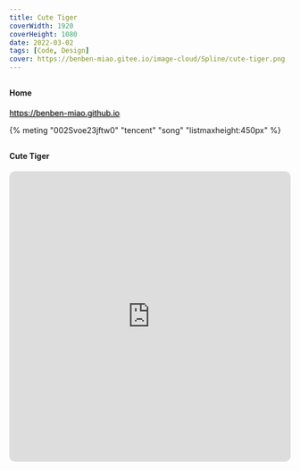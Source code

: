 ```yaml
---
title: Cute Tiger
coverWidth: 1920
coverHeight: 1080
date: 2022-03-02
tags: [Code, Design]
cover: https://benben-miao.gitee.io/image-cloud/Spline/cute-tiger.png
---
```


<!-- <div style="background-color: #eeeeee; width: 120px; padding:5px 20px; border-radius: 3px;">Read More</div> -->
<!-- more -->

## 
#### Home
<div class="card">
  <a href="https://benben-miao.github.io" style="text-shadow: 1px 1px 3px #888;">https://benben-miao.github.io</a>
</div>

{% meting "002Svoe23jftw0" "tencent" "song" "listmaxheight:450px" %}

## 
#### Cute Tiger
<div class="frame">
  <iframe frameborder="0" allowfullscreen mozallowfullscreen="true" webkitallowfullscreen="true" allow="fullscreen; autoplay; vr" 
  style="width: 100%; height: 520px; border-radius: 10px;" 
  src="https://my.spline.design/tiger-053d288948513aefa7cb2567ff761b96/">
  </iframe>
</div>